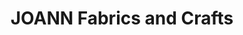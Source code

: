 ---
title: "JOANN Fabrics and Crafts"
url: /ridgmar-town-square/joann-fabrics-and-crafts/
shop: Basteln
---